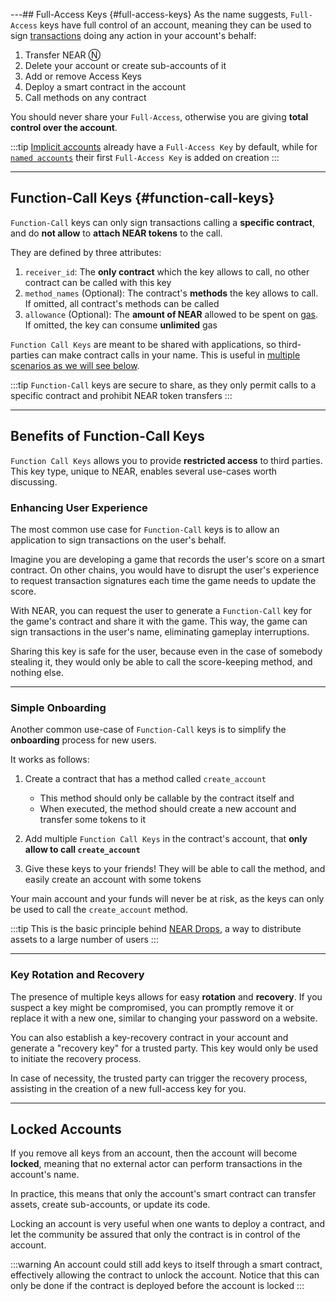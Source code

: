 ---## Full-Access Keys {#full-access-keys}
As the name suggests, `Full-Access` keys have full control of an account, meaning they can be used to sign [transactions](transactions.md) doing any action in your account's behalf:

1. Transfer NEAR Ⓝ
2. Delete your account or create sub-accounts of it
3. Add or remove Access Keys
4. Deploy a smart contract in the account
5. Call methods on any contract

You should never share your `Full-Access`, otherwise you are giving **total control over the account**.

:::tip
[Implicit accounts](./account-id.md#implicit-address) already have a `Full-Access Key` by default, while for [`named accounts`](./account-id.md#named-address) their first `Full-Access Key` is added on creation
:::

---

## Function-Call Keys {#function-call-keys}

`Function-Call` keys can only sign transactions calling a **specific contract**, and do **not allow** to **attach NEAR tokens** to the call.

They are defined by three attributes:
1. `receiver_id`: The **only contract** which the key allows to call, no other contract can be called with this key
2. `method_names` (Optional): The contract's **methods** the key allows to call. If omitted, all contract's methods can be called
3. `allowance` (Optional): The **amount of NEAR** allowed to be spent on [gas](gas.md). If omitted, the key can consume **unlimited** gas

`Function Call Keys` are meant to be shared with applications, so third-parties can make contract calls in your name. This is useful in [multiple scenarios as we will see below](#benefits-of-function-call-keys).

:::tip 
`Function-Call` keys are secure to share, as they only permit calls to a specific contract and prohibit NEAR token transfers
:::

---

## Benefits of Function-Call Keys

`Function Call Keys` allows you to provide **restricted access** to third parties. This key type, unique to NEAR, enables several use-cases worth discussing.

### Enhancing User Experience
The most common use case for `Function-Call` keys is to allow an application to sign transactions on the user's behalf.

Imagine you are developing a game that records the user's score on a smart contract. On other chains, you would have to disrupt the user's experience to request transaction signatures each time the game needs to update the score.

With NEAR, you can request the user to generate a `Function-Call` key for the game's contract and share it with the game. This way, the game can sign transactions in the user's name, eliminating gameplay interruptions.

Sharing this key is safe for the user, because even in the case of somebody stealing it, they would only be able to call the score-keeping method, and nothing else.

<hr class="subsection" />

### Simple Onboarding

Another common use-case of `Function-Call` keys is to simplify the **onboarding** process for new users.

It works as follows:

1. Create a contract that has a method called `create_account`
    - This method should only be callable by the contract itself and
    - When executed, the method should create a new account and transfer some tokens to it

2. Add multiple `Function Call Keys` in the contract's account, that **only allow to call `create_account`**

3. Give these keys to your friends! They will be able to call the method, and easily create an account with some tokens

Your main account and your funds will never be at risk, as the keys can only be used to call the `create_account` method.

:::tip
This is the basic principle behind [NEAR Drops](../../2.build/5.primitives/linkdrop.md), a way to distribute assets to a large number of users
:::

<hr class="subsection" />

### Key Rotation and Recovery

The presence of multiple keys allows for easy **rotation** and **recovery**. If you suspect a key might be compromised, you can promptly remove it or replace it with a new one, similar to changing your password on a website.

You can also establish a key-recovery contract in your account and generate a "recovery key" for a trusted party. This key would only be used to initiate the recovery process.

In case of necessity, the trusted party can trigger the recovery process, assisting in the creation of a new full-access key for you.

---

## Locked Accounts
If you remove all keys from an account, then the account will become **locked**, meaning that no external actor can perform transactions in the
account's name.

In practice, this means that only the account's smart contract can transfer assets, create sub-accounts, or update its code.

Locking an account is very useful when one wants to deploy a contract, and let the community be assured that only the contract is in control of the account.

:::warning
An account could still add keys to itself through a smart contract, effectively allowing the contract to unlock the account. Notice that this can only be done if the contract is deployed before the account is locked
:::
